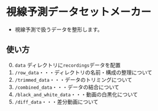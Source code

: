 # 視線予測データセットメーカー

- 視線予測で扱うデータを整形します。

## 使い方

0. `data` ディレクトリに`recordings`データを配置
1. `/row_data`・・・ディレクトリの名前・構成の整理について
2. `/trimmed_data`・・・データのトリミングについて
3. `/combined_data`・・・データの結合について
4. `/black_and_white_data`・・・動画の白黒化について
5. `/diff_data`・・・差分動画について
